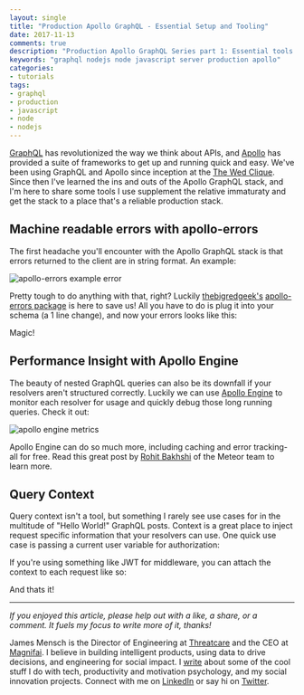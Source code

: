 ```yaml
---
layout: single
title: "Production Apollo GraphQL - Essential Setup and Tooling"
date: 2017-11-13
comments: true
description: "Production Apollo GraphQL Series part 1: Essential tools you'll need to get up and running in production."
keywords: "graphql nodejs node javascript server production apollo"
categories:
- tutorials
tags:
- graphql
- production
- javascript
- node
- nodejs
---
```


[GraphQL](http://graphql.org/) has revolutionized the way we think about APIs, and [Apollo](https://github.com/apollographql) has provided a suite of frameworks to get up and running quick and easy. We've been using GraphQL and Apollo since inception at the [The Wed Clique](https://www.thewedclique.com/). Since then I've learned the ins and outs of the Apollo GraphQL stack, and I'm here to share some tools I use supplement the relative immaturaty and get the stack to a place that's a reliable production stack.

## Machine readable errors with apollo-errors

The first headache you'll encounter with the Apollo GraphQL stack is that errors returned to the client are in string format. An example:

![apollo-errors example error](https://gist.githubusercontent.com/JMensch/2ea1eec9a3011d7f343f4271eab9e67c/raw/6fe76b3daaadef643eefb6f84189ca4d94bb5624/apollo-error.png)

Pretty tough to do anything with that, right? Luckily [thebigredgeek's](https://github.com/thebigredgeek) [apollo-errors package](https://github.com/thebigredgeek/apollo-errors) is here to save us! All you have to do is plug it into your schema (a 1 line change), and now your errors looks like this:

<script src="https://gist.github.com/JMensch/bd1b88798d6af51f4a452de9330ae93d.js"></script>

Magic!



## Performance Insight with Apollo Engine

The beauty of nested GraphQL queries can also be its downfall if your resolvers aren't structured correctly. Luckily we can use [Apollo Engine](https://engine.apollographql.com/) to monitor each resolver for usage and quickly debug those long running queries. Check it out:

![apollo engine metrics](https://gist.githubusercontent.com/JMensch/2ea1eec9a3011d7f343f4271eab9e67c/raw/e96d538db469435b46ffa454969b87b595248c8d/apollo-engine.png)

Apollo Engine can do so much more, including caching and error tracking- all for free. Read this great post by [Rohit Bakhshi](https://dev-blog.apollodata.com/introducing-apollo-engine-insights-error-reporting-and-caching-for-graphql-6a55147f63fc) of the Meteor team to learn more.



## Query Context

Query context isn't a tool, but something I rarely see use cases for in the multitude of "Hello World!" GraphQL posts. Context is a great place to inject request specific information that your resolvers can use. One quick use case is passing a current user variable for authorization:

<script src="https://gist.github.com/JMensch/47b5d0116dee685366bf64ec969a46fe.js"></script>

If you're using something like JWT for middleware, you can attach the context to each request like so:

<script src="https://gist.github.com/JMensch/e26a43121180ab91b615364541147227.js"></script>

And thats it!



---



*If you enjoyed this article, please help out with a like, a share, or a comment. It fuels my focus to write more of it, thanks!*



James Mensch is the Director of Engineering at <a href='https://threatcare.com'>Threatcare</a> and the CEO at <a href='http://magnifai.io'>Magnifai</a>. I believe in building intelligent products, using data to drive decisions, and engineering for social impact. I <a href='https://medium.com/@james_mensch'>write</a> about some of the cool stuff I do with tech, productivity and motivation psychology, and my social innovation projects. Connect with me on <a href='https://www.linkedin.com/in/james-mensch/'>LinkedIn</a> or say hi on <a href='https://twitter.com/thebestmensch'>Twitter</a>.


